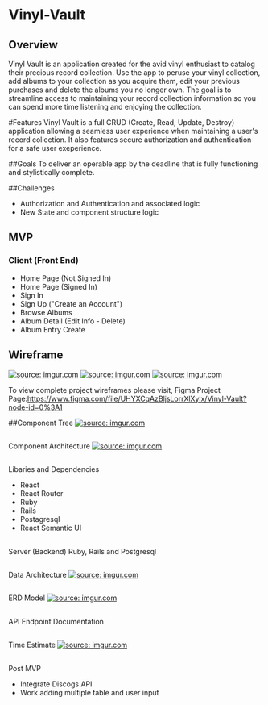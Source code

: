 # Vinyl-Vault

## Overview

Vinyl Vault is an application created for the avid vinyl enthusiast to catalog their precious record collection. Use the app to peruse your vinyl collection, add albums to your collection as you acquire them, edit your previous purchases and delete the albums you no longer own. The goal is to streamline access to maintaining your record collection information so you can spend more time listening and enjoying the collection.

#Features
Vinyl Vault is a full CRUD (Create, Read, Update, Destroy) application allowing a seamless user experience when maintaining a user's record collection.  It also features secure authorization and authentication for a safe user exeperience.

##Goals
To deliver an operable app by the deadline that is fully functioning and stylistically complete.

##Challenges
- Authorization and Authentication and associated logic
- New State and component structure logic

## MVP

### Client (Front End)

- Home Page (Not Signed In)
- Home Page (Signed In)
- Sign In
- Sign Up ("Create an Account")
- Browse Albums
- Album Detail (Edit Info - Delete)
- Album Entry Create

## Wireframe
<a href="https://imgur.com/PpdnkpL"><img src="https://i.imgur.com/PpdnkpL.png" title="source: imgur.com" /></a>
<a href="https://imgur.com/0FMx9vS"><img src="https://i.imgur.com/0FMx9vS.png" title="source: imgur.com" /></a>
<a href="https://imgur.com/N1z9r8k"><img src="https://i.imgur.com/N1z9r8k.png" title="source: imgur.com" /></a>


To view complete project wireframes please visit,
Figma Project Page:https://www.figma.com/file/UHYXCqAzBljsLorrXlXylx/Vinyl-Vault?node-id=0%3A1

##Component Tree
<a href="https://imgur.com/9gDgLam"><img src="https://i.imgur.com/9gDgLam.png" title="source: imgur.com" /></a>

##
Component Architecture
<a href="https://imgur.com/ggIUhaj"><img src="https://i.imgur.com/ggIUhaj.png" title="source: imgur.com" /></a>

##
Libaries and Dependencies
- React
- React Router
- Ruby
- Rails
- Postagresql
- React Semantic UI

##
Server (Backend)
Ruby, Rails and Postgresql

##
Data Architecture
<a href="https://imgur.com/JLIs5xy"><img src="https://i.imgur.com/JLIs5xy.png" title="source: imgur.com" /></a>

##
ERD Model
<a href="https://imgur.com/U3YFGcQ"><img src="https://i.imgur.com/U3YFGcQ.png" title="source: imgur.com" /></a>

##
API Endpoint Documentation



##
Time Estimate
<a href="https://imgur.com/bDYuqdo"><img src="https://i.imgur.com/bDYuqdo.png" title="source: imgur.com" /></a>

##
Post MVP
- Integrate Discogs API
- Work adding multiple table and user input


